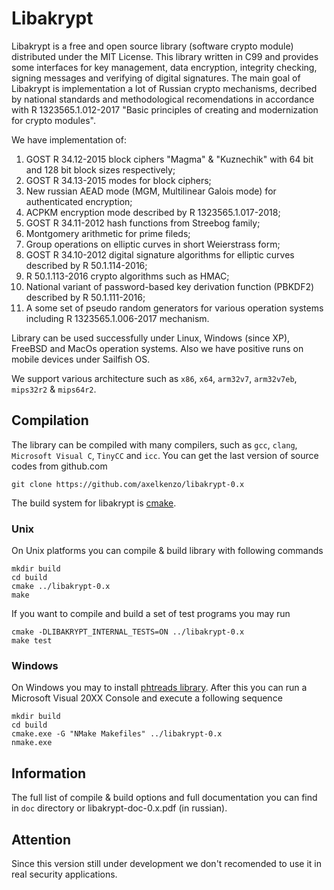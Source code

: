 # Libakrypt

Libakrypt is a free and open source library (software crypto module) distributed under
the MIT License. This library written in C99 and provides some interfaces for
key management, data encryption, integrity checking, signing messages and verifying
of digital signatures. The main goal of Libakrypt is implementation a lot of Russian
crypto mechanisms, decribed by national standards and methodological recomendations
in accordance with R 1323565.1.012-2017
"Basic principles of creating and modernization for crypto modules".

We have implementation of:

 1. GOST R 34.12-2015 block ciphers "Magma" & "Kuznechik" with 64 bit and 128 bit block sizes respectively;
 2. GOST R 34.13-2015 modes for block ciphers;
 3. New russian AEAD mode (MGM, Multilinear Galois mode) for authenticated encryption;
 4. ACPKM encryption mode described by R 1323565.1.017-2018;
 5. GOST R 34.11-2012 hash functions from Streebog family;
 6. Montgomery arithmetic for prime fileds;
 7. Group operations on elliptic curves in short Weierstrass form;
 8. GOST R 34.10-2012 digital signature algorithms for elliptic curves described by R 50.1.114-2016;
 9. R 50.1.113-2016 crypto algorithms such as HMAC;
10. National variant of password-based key derivation function (PBKDF2) described by R 50.1.111-2016;
11. A some set of pseudo random generators for various operation systems including R 1323565.1.006-2017 mechanism.

Library can be used successfully under Linux, Windows (since XP), FreeBSD and MacOs operation systems.
Also we have positive runs on mobile devices under Sailfish OS.

We support various architecture such as `x86`, `x64`, `arm32v7`, `arm32v7eb`, `mips32r2` & `mips64r2`.


## Compilation

The library can be compiled with many compilers,
such as `gcc`, `clang`, `Microsoft Visual C`, `TinyCC` and `icc`.
You can get the last version of source codes from github.com

    git clone https://github.com/axelkenzo/libakrypt-0.x

The build system for libakrypt is [cmake](https://cmake.org/).

### Unix
On Unix platforms you can compile & build library with following commands

    mkdir build
    cd build
    cmake ../libakrypt-0.x
    make

If you want to compile and build a set of test programs you may run

    cmake -DLIBAKRYPT_INTERNAL_TESTS=ON ../libakrypt-0.x
    make test

### Windows
On Windows you may to install [phtreads library](https://sourceware.org/pthreads-win32/).
After this you can run a Microsoft Visual 20XX Console and execute a following sequence

    mkdir build
    cd build
    cmake.exe -G "NMake Makefiles" ../libakrypt-0.x
    nmake.exe


## Information

The full list of compile & build options and full documentation you can find
in `doc` directory or libakrypt-doc-0.x.pdf (in russian).

## Attention

Since this version still under development we don't recomended to use it
in real security applications.
